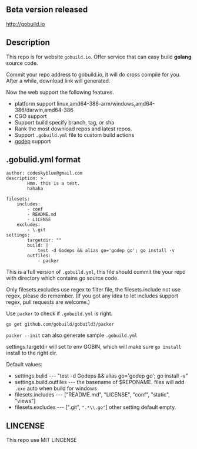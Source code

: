 ## Beta version released

<http://gobuild.io>

## Description
This repo is for website `gobuild.io`. Offer service that can easy build **golang** source code.

Commit your repo address to gobuild.io, it will do cross compile for you. 
After a while, download link will generated.

Now the web support the following features.

* platform support linux,amd64-386-arm/windows,amd64-386/darwin,amd64-386
* CGO support
* Support build specify branch, tag, or sha
* Rank the most download repos and latest repos.
* Support `.gobuild.yml` file to custom build actions
* [godep](https://github.com/tools/godep) support

## .gobulid.yml format

```
author: codeskyblue@gmail.com
description: >
        Hmm. this is a test.
        hahaha

filesets:
    includes:
        - conf
        - README.md
        - LICENSE
    excludes:
        - \.git
settings:
        targetdir: ""
        build: |
            test -d Godeps && alias go='godep go'; go install -v
        outfiles:
            - packer
```
This is a full version of `.gobuild.yml`, this file should commit the your repo with directory which contains go source code.

Only filesets.excludes use regex to filter file, the filesets.include not use regex, please do remember.
(If you got any idea to let includes support regex, pull requests are welcome.)

Use `packer` to check if `.gobuild.yml` is right.

	go get github.com/gobuild/gobuild3/packer

`packer --init` can also generate sample `.gobuild.yml`

settings.targetdir will set to env GOBIN, which will make sure `go install` install to the right dir.

Default values:

* settings.bulid --- "test -d Godeps && alias go='godep go'; go install -v"
* settings.build.outfiles --- the basename of $REPONAME. files will add `.exe` auto when build for windows
* filesets.includes --- ["README.md", "LICENSE", "conf", "static", "views"]
* filesets.excludes --- ["\.git", `".*\\.go"`]
other setting default empty.

## LINCENSE
This repo use MIT LINCENSE
